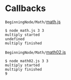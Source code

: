 # Callbacks

`BeginningNode/Math/`[math.js](BeginningNode/Math/math.js)

```
$ node math.js 3 3
multiply started
undefined
multiply finished
```

`BeginningNode/Math/`[math02.js](BeginningNode/Math/math02.js)

```
$ node math02.js 3 3
multiply started
multiply finished
9
```